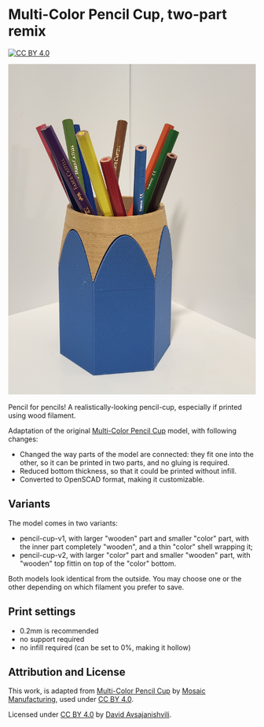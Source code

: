 # Multi-Color Pencil Cup, two-part remix

[![CC BY 4.0][cc-by-shield]][cc-by]

![Photo](./photo.jpg)

Pencil for pencils! A realistically-looking pencil-cup,
especially if printed using wood filament.

Adaptation of the original 
[Multi-Color Pencil Cup](https://www.thingiverse.com/thing:2536528)
model, with following changes:

* Changed the way parts of the model are connected: they fit one into the other,
so it can be printed in two parts, and no gluing is required.
* Reduced bottom thickness, so that it could be printed without infill.
* Converted to OpenSCAD format, making it customizable.

## Variants

The model comes in two variants:

* pencil-cup-v1, with larger "wooden" part and smaller "color" part,
with the inner part completely "wooden", and a thin "color" shell wrapping it;
* pencil-cup-v2, with larger "color" part and smaller "wooden" part, with "wooden"
top fittin on top of the "color" bottom.

Both models look identical from the outside. You may choose one or the other
depending on which filament you prefer to save.

## Print settings

* 0.2mm is recommended
* no support required
* no infill required (can be set to 0%, making it hollow)


## Attribution and License

This work, is adapted from
[Multi-Color Pencil Cup](https://www.thingiverse.com/thing:2536528)
by [Mosaic Manufacturing](https://www.mosaicmfg.com/),
used under [CC BY 4.0][cc-by].

Licensed under [CC BY 4.0][cc-by] by [David Avsajanishvili](https://davidavs.com).

[cc-by]: http://creativecommons.org/licenses/by/4.0/
[cc-by-image]: https://i.creativecommons.org/l/by/4.0/88x31.png
[cc-by-shield]: https://img.shields.io/badge/License-CC%20BY%204.0-lightgrey.svg
